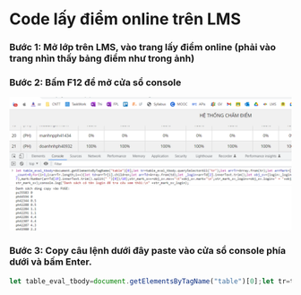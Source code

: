 # Code lấy điểm online trên LMS
### Bước 1: Mở lớp trên LMS, vào trang lấy điểm online (phải vào trang nhìn thấy bảng điểm như trong ảnh)

### Bước 2: Bấm F12 để mở cửa sổ console

![Huong dan](https://raw.githubusercontent.com/snvn1511/lms/main/quiz/lay-diem-online-tren-lms.png)

### Bước 3: Copy câu lệnh dưới đây paste vào cửa sổ console phía dưới và bấm Enter.

```javascript
let table_eval_tbody=document.getElementsByTagName("table")[0];let tr=table_eval_tbody.querySelectorAll("tr");let arrTr=Array.from(tr);let arrMark=[];let str_mark_sv="";let str_mark_sv_login="";let _count=0;for(i=1;i<arrTr.length;i++){let td=arrTr[i].children;let arrTd=Array.from(td);let _login=arrTd[2].innerText.trim();let obj_sv={login:_login,msv:_login.substring(_login.length-7),mark:Number(arrTd[11].innerText.trim().split(" ")[0])/10};str_mark_sv+=obj_sv.msv+"\t"+obj_sv.mark+"\n";str_mark_sv_login+=obj_sv.login+" = "+obj_sv.mark+"\n";_count++}console.log("Danh sách dùng copy vào FUGE: \n" + str_mark_sv);console.log("Danh sách có tên login để tra cứu xem thôi:\n" +str_mark_sv_login); document.write('<h2>Danh sách dùng copy vào FUGE:</h2><textarea rows="30">'+ str_mark_sv + '</textarea><h2>Danh sách có tên login để tra cứu xem thôi:</h2><textarea rows="30">'+ str_mark_sv_login + '</textarea>');
```
